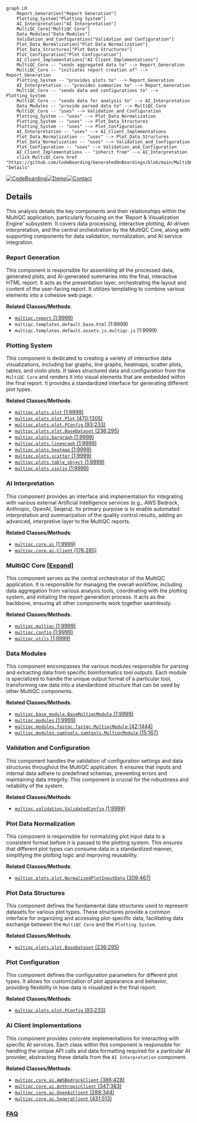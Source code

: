 ```mermaid
graph LR
    Report_Generation["Report Generation"]
    Plotting_System["Plotting System"]
    AI_Interpretation["AI Interpretation"]
    MultiQC_Core["MultiQC Core"]
    Data_Modules["Data Modules"]
    Validation_and_Configuration["Validation and Configuration"]
    Plot_Data_Normalization["Plot Data Normalization"]
    Plot_Data_Structures["Plot Data Structures"]
    Plot_Configuration["Plot Configuration"]
    AI_Client_Implementations["AI Client Implementations"]
    MultiQC_Core -- "sends aggregated data to" --> Report_Generation
    MultiQC_Core -- "initiates report creation of" --> Report_Generation
    Plotting_System -- "provides plots to" --> Report_Generation
    AI_Interpretation -- "provides summaries to" --> Report_Generation
    MultiQC_Core -- "sends data and configurations to" --> Plotting_System
    MultiQC_Core -- "sends data for analysis to" --> AI_Interpretation
    Data_Modules -- "provide parsed data to" --> MultiQC_Core
    MultiQC_Core -- "uses" --> Validation_and_Configuration
    Plotting_System -- "uses" --> Plot_Data_Normalization
    Plotting_System -- "uses" --> Plot_Data_Structures
    Plotting_System -- "uses" --> Plot_Configuration
    AI_Interpretation -- "uses" --> AI_Client_Implementations
    Plot_Data_Normalization -- "uses" --> Plot_Data_Structures
    Plot_Data_Normalization -- "uses" --> Validation_and_Configuration
    Plot_Configuration -- "uses" --> Validation_and_Configuration
    AI_Client_Implementations -- "inherit from" --> AI_Interpretation
    click MultiQC_Core href "https://github.com/CodeBoarding/GeneratedOnBoardings/blob/main/MultiQC/MultiQC_Core.md" "Details"
```

[![CodeBoarding](https://img.shields.io/badge/Generated%20by-CodeBoarding-9cf?style=flat-square)](https://github.com/CodeBoarding/CodeBoarding)[![Demo](https://img.shields.io/badge/Try%20our-Demo-blue?style=flat-square)](https://www.codeboarding.org/demo)[![Contact](https://img.shields.io/badge/Contact%20us%20-%20contact@codeboarding.org-lightgrey?style=flat-square)](mailto:contact@codeboarding.org)

## Details

This analysis details the key components and their relationships within the MultiQC application, particularly focusing on the 'Report & Visualization Engine' subsystem. It covers data processing, interactive plotting, AI-driven interpretation, and the central orchestration by the MultiQC Core, along with supporting components for data validation, normalization, and AI service integration.

### Report Generation
This component is responsible for assembling all the processed data, generated plots, and AI-generated summaries into the final, interactive HTML report. It acts as the presentation layer, orchestrating the layout and content of the user-facing report. It utilizes templating to combine various elements into a cohesive web page.


**Related Classes/Methods**:

- <a href="https://github.com/MultiQC/MultiQC/multiqc/report.py#L1-L9999" target="_blank" rel="noopener noreferrer">`multiqc.report` (1:9999)</a>
- `multiqc.templates.default.base.html` (1:9999)
- `multiqc.templates.default.assets.js.multiqc.js` (1:9999)


### Plotting System
This component is dedicated to creating a variety of interactive data visualizations, including bar graphs, line graphs, heatmaps, scatter plots, tables, and violin plots. It takes structured data and configuration from the `MultiQC Core` and renders it into visual elements that are embedded within the final report. It provides a standardized interface for generating different plot types.


**Related Classes/Methods**:

- <a href="https://github.com/MultiQC/MultiQC/multiqc/plots/plot.py#L1-L9999" target="_blank" rel="noopener noreferrer">`multiqc.plots.plot` (1:9999)</a>
- <a href="https://github.com/MultiQC/MultiQC/multiqc/plots/plot.py#L470-L1305" target="_blank" rel="noopener noreferrer">`multiqc.plots.plot.Plot` (470:1305)</a>
- <a href="https://github.com/MultiQC/MultiQC/multiqc/plots/plot.py#L93-L233" target="_blank" rel="noopener noreferrer">`multiqc.plots.plot.PConfig` (93:233)</a>
- <a href="https://github.com/MultiQC/MultiQC/multiqc/plots/plot.py#L236-L295" target="_blank" rel="noopener noreferrer">`multiqc.plots.plot.BaseDataset` (236:295)</a>
- <a href="https://github.com/MultiQC/MultiQC/multiqc/plots/bargraph.py#L1-L9999" target="_blank" rel="noopener noreferrer">`multiqc.plots.bargraph` (1:9999)</a>
- <a href="https://github.com/MultiQC/MultiQC/multiqc/plots/linegraph.py#L1-L9999" target="_blank" rel="noopener noreferrer">`multiqc.plots.linegraph` (1:9999)</a>
- <a href="https://github.com/MultiQC/MultiQC/multiqc/plots/heatmap.py#L1-L9999" target="_blank" rel="noopener noreferrer">`multiqc.plots.heatmap` (1:9999)</a>
- <a href="https://github.com/MultiQC/MultiQC/multiqc/plots/scatter.py#L1-L9999" target="_blank" rel="noopener noreferrer">`multiqc.plots.scatter` (1:9999)</a>
- <a href="https://github.com/MultiQC/MultiQC/multiqc/plots/table_object.py#L1-L9999" target="_blank" rel="noopener noreferrer">`multiqc.plots.table_object` (1:9999)</a>
- <a href="https://github.com/MultiQC/MultiQC/multiqc/plots/violin.py#L1-L9999" target="_blank" rel="noopener noreferrer">`multiqc.plots.violin` (1:9999)</a>


### AI Interpretation
This component provides an interface and implementation for integrating with various external Artificial Intelligence services (e.g., AWS Bedrock, Anthropic, OpenAI, Seqera). Its primary purpose is to enable automated interpretation and summarization of the quality control results, adding an advanced, interpretive layer to the MultiQC reports.


**Related Classes/Methods**:

- <a href="https://github.com/MultiQC/MultiQC/multiqc/core/ai.py#L1-L9999" target="_blank" rel="noopener noreferrer">`multiqc.core.ai` (1:9999)</a>
- <a href="https://github.com/MultiQC/MultiQC/multiqc/core/ai.py#L176-L285" target="_blank" rel="noopener noreferrer">`multiqc.core.ai.Client` (176:285)</a>


### MultiQC Core [[Expand]](./MultiQC_Core.md)
This component serves as the central orchestrator of the MultiQC application. It is responsible for managing the overall workflow, including data aggregation from various analysis tools, coordinating with the plotting system, and initiating the report generation process. It acts as the backbone, ensuring all other components work together seamlessly.


**Related Classes/Methods**:

- <a href="https://github.com/MultiQC/MultiQC/multiqc/multiqc.py#L1-L9999" target="_blank" rel="noopener noreferrer">`multiqc.multiqc` (1:9999)</a>
- <a href="https://github.com/MultiQC/MultiQC/multiqc/config.py#L1-L9999" target="_blank" rel="noopener noreferrer">`multiqc.config` (1:9999)</a>
- <a href="https://github.com/MultiQC/MultiQC/multiqc/multiqc.py#L1-L9999" target="_blank" rel="noopener noreferrer">`multiqc.utils` (1:9999)</a>


### Data Modules
This component encompasses the various modules responsible for parsing and extracting data from specific bioinformatics tool outputs. Each module is specialized to handle the unique output format of a particular tool, transforming raw data into a standardized structure that can be used by other MultiQC components.


**Related Classes/Methods**:

- <a href="https://github.com/MultiQC/MultiQC/multiqc/base_module.py#L1-L9999" target="_blank" rel="noopener noreferrer">`multiqc.base_module.BaseMultiqcModule` (1:9999)</a>
- <a href="https://github.com/MultiQC/MultiQC/multiqc/multiqc.py#L1-L9999" target="_blank" rel="noopener noreferrer">`multiqc.modules` (1:9999)</a>
- <a href="https://github.com/MultiQC/MultiQC/multiqc/modules/fastqc/fastqc.py#L42-L1444" target="_blank" rel="noopener noreferrer">`multiqc.modules.fastqc.fastqc.MultiqcModule` (42:1444)</a>
- <a href="https://github.com/MultiQC/MultiQC/multiqc/modules/samtools/samtools.py#L15-L167" target="_blank" rel="noopener noreferrer">`multiqc.modules.samtools.samtools.MultiqcModule` (15:167)</a>


### Validation and Configuration
This component handles the validation of configuration settings and data structures throughout the MultiQC application. It ensures that inputs and internal data adhere to predefined schemas, preventing errors and maintaining data integrity. This component is crucial for the robustness and reliability of the system.


**Related Classes/Methods**:

- <a href="https://github.com/MultiQC/MultiQC/multiqc/validation.py#L1-L9999" target="_blank" rel="noopener noreferrer">`multiqc.validation.ValidatedConfig` (1:9999)</a>


### Plot Data Normalization
This component is responsible for normalizing plot input data to a consistent format before it is passed to the plotting system. This ensures that different plot types can consume data in a standardized manner, simplifying the plotting logic and improving reusability.


**Related Classes/Methods**:

- <a href="https://github.com/MultiQC/MultiQC/multiqc/plots/plot.py#L309-L467" target="_blank" rel="noopener noreferrer">`multiqc.plots.plot.NormalizedPlotInputData` (309:467)</a>


### Plot Data Structures
This component defines the fundamental data structures used to represent datasets for various plot types. These structures provide a common interface for organizing and accessing plot-specific data, facilitating data exchange between the `MultiQC Core` and the `Plotting System`.


**Related Classes/Methods**:

- <a href="https://github.com/MultiQC/MultiQC/multiqc/plots/plot.py#L236-L295" target="_blank" rel="noopener noreferrer">`multiqc.plots.plot.BaseDataset` (236:295)</a>


### Plot Configuration
This component defines the configuration parameters for different plot types. It allows for customization of plot appearance and behavior, providing flexibility in how data is visualized in the final report.


**Related Classes/Methods**:

- <a href="https://github.com/MultiQC/MultiQC/multiqc/plots/plot.py#L93-L233" target="_blank" rel="noopener noreferrer">`multiqc.plots.plot.PConfig` (93:233)</a>


### AI Client Implementations
This component provides concrete implementations for interacting with specific AI services. Each class within this component is responsible for handling the unique API calls and data formatting required for a particular AI provider, abstracting these details from the `AI Interpretation` component.


**Related Classes/Methods**:

- <a href="https://github.com/MultiQC/MultiQC/multiqc/core/ai.py#L386-L428" target="_blank" rel="noopener noreferrer">`multiqc.core.ai.AWSBedrockClient` (386:428)</a>
- <a href="https://github.com/MultiQC/MultiQC/multiqc/core/ai.py#L347-L383" target="_blank" rel="noopener noreferrer">`multiqc.core.ai.AnthropicClient` (347:383)</a>
- <a href="https://github.com/MultiQC/MultiQC/multiqc/core/ai.py#L288-L344" target="_blank" rel="noopener noreferrer">`multiqc.core.ai.OpenAiClient` (288:344)</a>
- <a href="https://github.com/MultiQC/MultiQC/multiqc/core/ai.py#L431-L513" target="_blank" rel="noopener noreferrer">`multiqc.core.ai.SeqeraClient` (431:513)</a>




### [FAQ](https://github.com/CodeBoarding/GeneratedOnBoardings/tree/main?tab=readme-ov-file#faq)